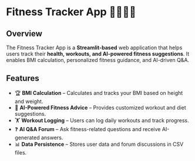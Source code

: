 # Fitness Tracker App 🏋️‍♂️🏃‍♀️

## **Overview**
The Fitness Tracker App is a **Streamlit-based** web application that helps users track their **health, workouts, and AI-powered fitness suggestions**. It enables BMI calculation, personalized fitness guidance, and AI-driven Q&A.

## **Features**
- 🏆 **BMI Calculation** – Calculates and tracks your BMI based on height and weight.
- 🤖 **AI-Powered Fitness Advice** – Provides customized workout and diet suggestions.
- 🏋️ **Workout Logging** – Users can log daily workouts and track progress.
- ❓ **AI Q&A Forum** – Ask fitness-related questions and receive AI-generated answers.
- 📊 **Data Persistence** – Stores user data and forum discussions in CSV files.


